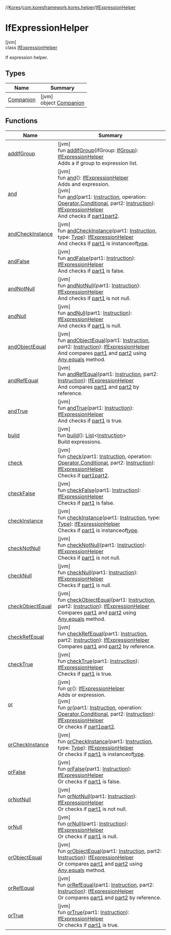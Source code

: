 //[Kores](../../../index.md)/[com.koresframework.kores.helper](../index.md)/[IfExpressionHelper](index.md)

# IfExpressionHelper

[jvm]\
class [IfExpressionHelper](index.md)

If expression helper.

## Types

| Name | Summary |
|---|---|
| [Companion](-companion/index.md) | [jvm]<br>object [Companion](-companion/index.md) |

## Functions

| Name | Summary |
|---|---|
| [addIfGroup](add-if-group.md) | [jvm]<br>fun [addIfGroup](add-if-group.md)(ifGroup: [IfGroup](../../com.koresframework.kores.base/-if-group/index.md)): [IfExpressionHelper](index.md)<br>Adds a if group to expression list. |
| [and](and.md) | [jvm]<br>fun [and](and.md)(): [IfExpressionHelper](index.md)<br>Adds and expression.<br>[jvm]<br>fun [and](and.md)(part1: [Instruction](../../com.koresframework.kores/-instruction/index.md), operation: [Operator.Conditional](../../com.koresframework.kores.operator/-operator/-conditional/index.md), part2: [Instruction](../../com.koresframework.kores/-instruction/index.md)): [IfExpressionHelper](index.md)<br>And checks if [part1](and.md)[part2](and.md). |
| [andCheckInstance](and-check-instance.md) | [jvm]<br>fun [andCheckInstance](and-check-instance.md)(part1: [Instruction](../../com.koresframework.kores/-instruction/index.md), type: [Type](https://docs.oracle.com/javase/8/docs/api/java/lang/reflect/Type.html)): [IfExpressionHelper](index.md)<br>And checks if [part1](and-check-instance.md) is instanceof[type](and-check-instance.md). |
| [andFalse](and-false.md) | [jvm]<br>fun [andFalse](and-false.md)(part1: [Instruction](../../com.koresframework.kores/-instruction/index.md)): [IfExpressionHelper](index.md)<br>And checks if [part1](and-false.md) is false. |
| [andNotNull](and-not-null.md) | [jvm]<br>fun [andNotNull](and-not-null.md)(part1: [Instruction](../../com.koresframework.kores/-instruction/index.md)): [IfExpressionHelper](index.md)<br>And checks if [part1](and-not-null.md) is not null. |
| [andNull](and-null.md) | [jvm]<br>fun [andNull](and-null.md)(part1: [Instruction](../../com.koresframework.kores/-instruction/index.md)): [IfExpressionHelper](index.md)<br>And checks if [part1](and-null.md) is null. |
| [andObjectEqual](and-object-equal.md) | [jvm]<br>fun [andObjectEqual](and-object-equal.md)(part1: [Instruction](../../com.koresframework.kores/-instruction/index.md), part2: [Instruction](../../com.koresframework.kores/-instruction/index.md)): [IfExpressionHelper](index.md)<br>And compares [part1](and-object-equal.md) and [part2](and-object-equal.md) using [Any.equals](https://kotlinlang.org/api/latest/jvm/stdlib/kotlin/-any/equals.html) method. |
| [andRefEqual](and-ref-equal.md) | [jvm]<br>fun [andRefEqual](and-ref-equal.md)(part1: [Instruction](../../com.koresframework.kores/-instruction/index.md), part2: [Instruction](../../com.koresframework.kores/-instruction/index.md)): [IfExpressionHelper](index.md)<br>And compares [part1](and-ref-equal.md) and [part2](and-ref-equal.md) by reference. |
| [andTrue](and-true.md) | [jvm]<br>fun [andTrue](and-true.md)(part1: [Instruction](../../com.koresframework.kores/-instruction/index.md)): [IfExpressionHelper](index.md)<br>And checks if [part1](and-true.md) is true. |
| [build](build.md) | [jvm]<br>fun [build](build.md)(): [List](https://kotlinlang.org/api/latest/jvm/stdlib/kotlin.collections/-list/index.html)<[Instruction](../../com.koresframework.kores/-instruction/index.md)><br>Build expressions. |
| [check](check.md) | [jvm]<br>fun [check](check.md)(part1: [Instruction](../../com.koresframework.kores/-instruction/index.md), operation: [Operator.Conditional](../../com.koresframework.kores.operator/-operator/-conditional/index.md), part2: [Instruction](../../com.koresframework.kores/-instruction/index.md)): [IfExpressionHelper](index.md)<br>Checks if [part1](check.md)[part2](check.md). |
| [checkFalse](check-false.md) | [jvm]<br>fun [checkFalse](check-false.md)(part1: [Instruction](../../com.koresframework.kores/-instruction/index.md)): [IfExpressionHelper](index.md)<br>Checks if [part1](check-false.md) is false. |
| [checkInstance](check-instance.md) | [jvm]<br>fun [checkInstance](check-instance.md)(part1: [Instruction](../../com.koresframework.kores/-instruction/index.md), type: [Type](https://docs.oracle.com/javase/8/docs/api/java/lang/reflect/Type.html)): [IfExpressionHelper](index.md)<br>Checks if [part1](check-instance.md) is instanceof[type](check-instance.md). |
| [checkNotNull](check-not-null.md) | [jvm]<br>fun [checkNotNull](check-not-null.md)(part1: [Instruction](../../com.koresframework.kores/-instruction/index.md)): [IfExpressionHelper](index.md)<br>Checks if [part1](check-not-null.md) is not null. |
| [checkNull](check-null.md) | [jvm]<br>fun [checkNull](check-null.md)(part1: [Instruction](../../com.koresframework.kores/-instruction/index.md)): [IfExpressionHelper](index.md)<br>Checks if [part1](check-null.md) is null. |
| [checkObjectEqual](check-object-equal.md) | [jvm]<br>fun [checkObjectEqual](check-object-equal.md)(part1: [Instruction](../../com.koresframework.kores/-instruction/index.md), part2: [Instruction](../../com.koresframework.kores/-instruction/index.md)): [IfExpressionHelper](index.md)<br>Compares [part1](check-object-equal.md) and [part2](check-object-equal.md) using [Any.equals](https://kotlinlang.org/api/latest/jvm/stdlib/kotlin/-any/equals.html) method. |
| [checkRefEqual](check-ref-equal.md) | [jvm]<br>fun [checkRefEqual](check-ref-equal.md)(part1: [Instruction](../../com.koresframework.kores/-instruction/index.md), part2: [Instruction](../../com.koresframework.kores/-instruction/index.md)): [IfExpressionHelper](index.md)<br>Compares [part1](check-ref-equal.md) and [part2](check-ref-equal.md) by reference. |
| [checkTrue](check-true.md) | [jvm]<br>fun [checkTrue](check-true.md)(part1: [Instruction](../../com.koresframework.kores/-instruction/index.md)): [IfExpressionHelper](index.md)<br>Checks if [part1](check-true.md) is true. |
| [or](or.md) | [jvm]<br>fun [or](or.md)(): [IfExpressionHelper](index.md)<br>Adds or expression.<br>[jvm]<br>fun [or](or.md)(part1: [Instruction](../../com.koresframework.kores/-instruction/index.md), operation: [Operator.Conditional](../../com.koresframework.kores.operator/-operator/-conditional/index.md), part2: [Instruction](../../com.koresframework.kores/-instruction/index.md)): [IfExpressionHelper](index.md)<br>Or checks if [part1](or.md)[part2](or.md). |
| [orCheckInstance](or-check-instance.md) | [jvm]<br>fun [orCheckInstance](or-check-instance.md)(part1: [Instruction](../../com.koresframework.kores/-instruction/index.md), type: [Type](https://docs.oracle.com/javase/8/docs/api/java/lang/reflect/Type.html)): [IfExpressionHelper](index.md)<br>Or checks if [part1](or-check-instance.md) is instanceof[type](or-check-instance.md). |
| [orFalse](or-false.md) | [jvm]<br>fun [orFalse](or-false.md)(part1: [Instruction](../../com.koresframework.kores/-instruction/index.md)): [IfExpressionHelper](index.md)<br>Or checks if [part1](or-false.md) is false. |
| [orNotNull](or-not-null.md) | [jvm]<br>fun [orNotNull](or-not-null.md)(part1: [Instruction](../../com.koresframework.kores/-instruction/index.md)): [IfExpressionHelper](index.md)<br>Or checks if [part1](or-not-null.md) is not null. |
| [orNull](or-null.md) | [jvm]<br>fun [orNull](or-null.md)(part1: [Instruction](../../com.koresframework.kores/-instruction/index.md)): [IfExpressionHelper](index.md)<br>Or checks if [part1](or-null.md) is null. |
| [orObjectEqual](or-object-equal.md) | [jvm]<br>fun [orObjectEqual](or-object-equal.md)(part1: [Instruction](../../com.koresframework.kores/-instruction/index.md), part2: [Instruction](../../com.koresframework.kores/-instruction/index.md)): [IfExpressionHelper](index.md)<br>Or compares [part1](or-object-equal.md) and [part2](or-object-equal.md) using [Any.equals](https://kotlinlang.org/api/latest/jvm/stdlib/kotlin/-any/equals.html) method. |
| [orRefEqual](or-ref-equal.md) | [jvm]<br>fun [orRefEqual](or-ref-equal.md)(part1: [Instruction](../../com.koresframework.kores/-instruction/index.md), part2: [Instruction](../../com.koresframework.kores/-instruction/index.md)): [IfExpressionHelper](index.md)<br>Or compares [part1](or-ref-equal.md) and [part2](or-ref-equal.md) by reference. |
| [orTrue](or-true.md) | [jvm]<br>fun [orTrue](or-true.md)(part1: [Instruction](../../com.koresframework.kores/-instruction/index.md)): [IfExpressionHelper](index.md)<br>Or checks if [part1](or-true.md) is true. |
